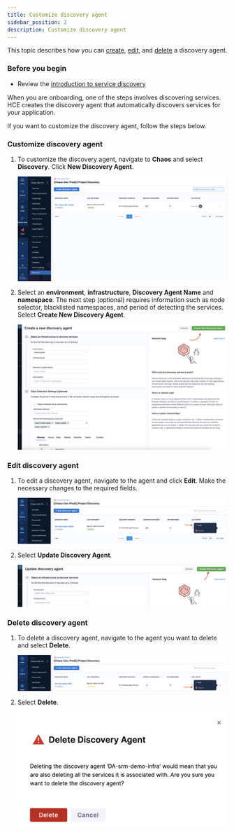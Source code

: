 ```yaml
---
title: Customize discovery agent
sidebar_position: 2
description: Customize discovery agent
---
```


This topic describes how you can [create](#customize-discovery-agent), [edit](#edit-discovery-agent), and [delete](#delete-discovery-agent) a discovery agent.

### Before you begin

- Review the [introduction to service discovery](/docs/chaos-engineering/features/service-discovery/intro-service-discovery.md)

When you are onboarding, one of the steps involves discovering services. HCE creates the discovery agent that automatically discovers services for your application.

If you want to customize the discovery agent, follow the steps below.

### Customize discovery agent

1. To customize the discovery agent, navigate to **Chaos** and select **Discovery**. Click **New Discovery Agent**.

    ![](./static/usage/discovery.png)

2. Select an **environment**, **infrastructure**, **Discovery Agent Name** and **namespace**. The next step (optional) requires information such as node selector, blacklisted namespaces, and period of detecting the services. Select **Create New Discovery Agent**.

    ![](./static/usage/add-details-discovery.png)

### Edit discovery agent

1. To edit a discovery agent, navigate to the agent and click **Edit**. Make the necessary changes to the required fields.

    ![](./static/usage/edit-dis-agent-1.png)

2. Select **Update Discovery Agent**.

    ![](./static/usage/edit-details-discovery.png)

### Delete discovery agent

1. To delete a discovery agent, navigate to the agent you want to delete and select **Delete**.

    ![](./static/usage/delete-1.png)

2. Select **Delete**.

    ![](./static/usage/confirm-2.png)